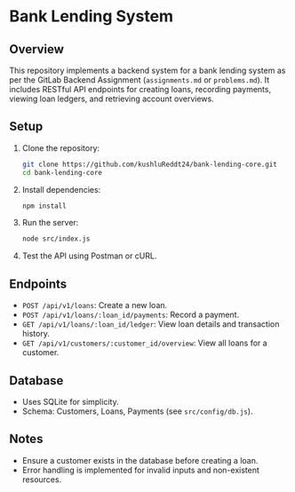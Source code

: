 # Bank Lending System

## Overview

This repository implements a backend system for a bank lending system as per the GitLab Backend Assignment (`assignments.md` or `problems.md`). It includes RESTful API endpoints for creating loans, recording payments, viewing loan ledgers, and retrieving account overviews.

## Setup

1. Clone the repository:
   ```bash
   git clone https://github.com/kushluReddt24/bank-lending-core.git
   cd bank-lending-core
   ```
2. Install dependencies:
   ```bash
   npm install
   ```
3. Run the server:
   ```bash
   node src/index.js
   ```
4. Test the API using Postman or cURL.

## Endpoints

- `POST /api/v1/loans`: Create a new loan.
- `POST /api/v1/loans/:loan_id/payments`: Record a payment.
- `GET /api/v1/loans/:loan_id/ledger`: View loan details and transaction history.
- `GET /api/v1/customers/:customer_id/overview`: View all loans for a customer.

## Database

- Uses SQLite for simplicity.
- Schema: Customers, Loans, Payments (see `src/config/db.js`).

## Notes

- Ensure a customer exists in the database before creating a loan.
- Error handling is implemented for invalid inputs and non-existent resources.
